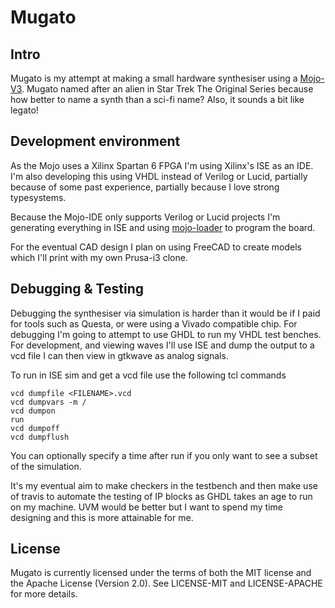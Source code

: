 # Mugato
## Intro
Mugato is my attempt at making a small hardware synthesiser using a
[Mojo-V3](https://embeddedmicro.com/products/mojo-v3). Mugato named after an
alien in Star Trek The Original Series because how better to name a synth than
a sci-fi name? Also, it sounds a bit like legato!

## Development environment
As the Mojo uses a Xilinx Spartan 6 FPGA I'm using Xilinx's ISE as an IDE. I'm
also developing this using VHDL instead of Verilog or Lucid, partially because
of some past experience, partially because I love strong typesystems. 

Because the Mojo-IDE only supports Verilog or Lucid projects I'm generating
everything in ISE and using 
[mojo-loader](https://embeddedmicro.com/pages/mojo-loader) to program the board.

For the eventual CAD design I plan on using FreeCAD to create models which I'll
print with my own Prusa-i3 clone.

## Debugging & Testing

Debugging the synthesiser via simulation is harder than it would be if I paid
for tools such as Questa, or were using a Vivado compatible chip. For debugging
I'm going to attempt to use GHDL to run my VHDL test benches. For development,
and viewing waves I'll use ISE and dump the output to a vcd file I can then view
in gtkwave as analog signals.

To run in ISE sim and get a vcd file use the following tcl commands

```
vcd dumpfile <FILENAME>.vcd
vcd dumpvars -m /
vcd dumpon
run
vcd dumpoff
vcd dumpflush
```

You can optionally specify a time after run if you only want to see a subset of
the simulation.

It's my eventual aim to make checkers in the testbench and then make use of
travis to automate the testing of IP blocks as GHDL takes an age to run on my
machine. UVM would be better but I want to spend my time designing and this is
more attainable for me.

## License
Mugato  is currently licensed under the terms of both the MIT license and the
Apache License (Version 2.0). See LICENSE-MIT and LICENSE-APACHE for more
details.
